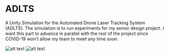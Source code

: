 # ADLTS
A Unity Simulation for the Automated Drone Laser Tracking System (ADLTS). The simulation is to run experiments for my senior design project. I want this part to advance in parallel with the rest of the project since COVID-19 won't allow my team to meet any time soon.

![alt text](https://raw.githubusercontent.com/trevinofernando/ADLTS/master/Readme_Images/Simulation_NoVelocity.gif)
![alt text](https://raw.githubusercontent.com/trevinofernando/ADLTS/master/Readme_Images/Simulation_WithVelocity.gif)
